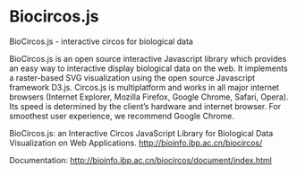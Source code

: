 # Biocircos.js
BioCircos.js - interactive circos for biological data

BioCircos.js is an open source interactive Javascript library which provides an easy way to interactive display biological data on the web. It implements a raster-based SVG visualization using the open source Javascript framework D3.js. Circos.js is multiplatform and works in all major internet browsers (Internet Explorer, Mozilla Firefox, Google Chrome, Safari, Opera). Its speed is determined by the client’s hardware and internet browser. For smoothest user experience, we recommend Google Chrome.

BioCircos.js: an Interactive Circos JavaScript Library for Biological Data Visualization on Web Applications. 
http://bioinfo.ibp.ac.cn/biocircos/

Documentation:
http://bioinfo.ibp.ac.cn/biocircos/document/index.html
